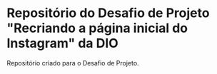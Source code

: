 # Repositório do Desafio de Projeto "Recriando a página inicial do Instagram" da DIO
Repositório criado para o Desafio de Projeto.
